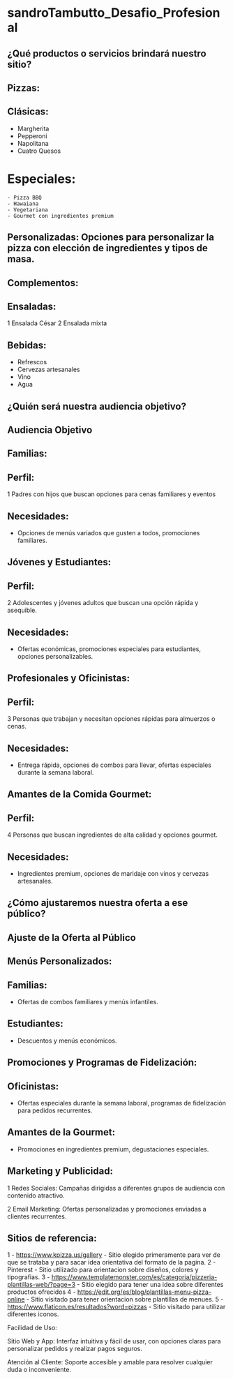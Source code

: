 # sandroTambutto_Desafio_Profesional

## ¿Qué productos o servicios brindará nuestro sitio? 

## Pizzas:

## Clásicas: 
   - Margherita
   - Pepperoni
   - Napolitana
   - Cuatro Quesos

# Especiales: 
    - Pizza BBQ
    - Hawaiana
    - Vegetariana
    - Gourmet con ingredientes premium

## Personalizadas: Opciones para personalizar la pizza con elección de ingredientes y tipos de masa.

## Complementos:

## Ensaladas: 
1 Ensalada César 
2 Ensalada mixta

## Bebidas: 
- Refrescos
- Cervezas artesanales
- Vino
- Agua


## ¿Quién será nuestra audiencia objetivo?

## Audiencia Objetivo

## Familias:

## Perfil: 
1 Padres con hijos que buscan opciones para cenas familiares y eventos

## Necesidades: 
- Opciones de menús variados que gusten a todos, promociones familiares.

## Jóvenes y Estudiantes:

## Perfil: 
2 Adolescentes y jóvenes adultos que buscan una opción rápida y asequible.

## Necesidades: 
 - Ofertas económicas, promociones especiales para estudiantes, opciones personalizables.

## Profesionales y Oficinistas:

## Perfil: 
3 Personas que trabajan y necesitan opciones rápidas para almuerzos o cenas.

## Necesidades: 
- Entrega rápida, opciones de combos para llevar, ofertas especiales durante la semana laboral.

## Amantes de la Comida Gourmet:

## Perfil: 
4 Personas que buscan ingredientes de alta calidad y opciones gourmet.

## Necesidades: 
- Ingredientes premium, opciones de maridaje con vinos y cervezas artesanales.

## ¿Cómo ajustaremos nuestra oferta a ese público?

## Ajuste de la Oferta al Público

## Menús Personalizados:

## Familias: 
- Ofertas de combos familiares y menús infantiles.

## Estudiantes: 
- Descuentos y menús económicos.

## Promociones y Programas de Fidelización:

## Oficinistas: 
- Ofertas especiales durante la semana laboral, programas de fidelización para pedidos recurrentes.

## Amantes de la Gourmet: 
- Promociones en ingredientes premium, degustaciones especiales.

## Marketing y Publicidad:

1 Redes Sociales: Campañas dirigidas a diferentes grupos de audiencia con contenido atractivo.

2 Email Marketing: Ofertas personalizadas y promociones enviadas a clientes recurrentes.

## Sitios de referencia:

1 - https://www.kpizza.us/gallery - Sitio elegido primeramente para ver de que se trataba y para sacar idea orientativa del formato de la pagina.
2 - Pinterest - Sitio utilizado para orientacion sobre diseños, colores y tipografias.
3 - https://www.templatemonster.com/es/categoria/pizzeria-plantillas-web/?page=3 - Sitio elegido para tener una idea sobre diferentes productos ofrecidos
4 - https://edit.org/es/blog/plantillas-menu-pizza-online - Sitio visitado para tener orientacion sobre plantillas de menues. 
5 - https://www.flaticon.es/resultados?word=pizzas - Sitio visitado para utilizar diferentes iconos.

Facilidad de Uso:

Sitio Web y App: Interfaz intuitiva y fácil de usar, con opciones claras para personalizar pedidos y realizar pagos seguros.

Atención al Cliente: Soporte accesible y amable para resolver cualquier duda o inconveniente.
